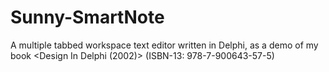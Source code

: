 Sunny-SmartNote
===============

A multiple tabbed workspace text editor written in Delphi, as a demo of my book <Design In Delphi (2002)> (ISBN-13: 978-7-900643-57-5)
